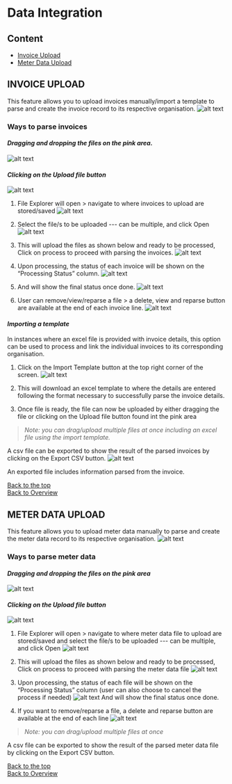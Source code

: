 # Data Integration

## Content

+ [Invoice Upload](#invoice-upload)
+ [Meter Data Upload](#meter-data-upload)

## INVOICE UPLOAD
This feature allows you to upload invoices manually/import a template to parse and create the invoice record to its respective organisation.
![alt text](<Resources/Invoice Upload/InvoiceUpload1.png>)
### Ways to parse invoices
#### *Dragging and dropping the files on the pink area.*
![alt text](<Resources/Invoice Upload/InvoiceUpload2.png>)

#### *Clicking on the Upload file button*
![alt text](<Resources/Invoice Upload/InvoiceUpload3.png>)

   1. File Explorer will open > navigate to where invoices to upload are stored/saved
    ![alt text](<Resources/Invoice Upload/InvoiceUpload4.png>)

   2. Select the file/s to be uploaded --- can be multiple, and click Open
   ![alt text](<Resources/Invoice Upload/InvoiceUpload5.png>)
   
   3. This will upload the files as shown below and ready to be processed, Click on process to proceed with parsing the invoices.
   ![alt text](<Resources/Invoice Upload/InvoiceUpload6.png>)

   4. Upon processing, the status of each invoice will be shown on the “Processing Status” column.
   ![alt text](<Resources/Invoice Upload/InvoiceUpload7.png>)

   5. And will show the final status once done.
   ![alt text](<Resources/Invoice Upload/InvoiceUpload8.png>)

   6. User can remove/view/reparse a file > a delete, view and reparse button are available at the end of each invoice line.
   ![alt text](<Resources/Invoice Upload/InvoiceUpload9.png>)

#### *Importing a template*
In instances where an excel file is provided with invoice details, this option can be used to process and link the individual invoices to its corresponding organisation.

   1. Click on the Import Template button at the top right corner of the screen.
   ![alt text](<Resources/Invoice Upload/InvoiceUpload10.png>)

   2. This will download an excel template to where the details are entered following the format necessary to successfully parse the invoice details.
   
   3. Once file is ready, the file can now be uploaded by either dragging the file or clicking on the Upload file button found int the pink area   
   
>*Note: you can drag/upload multiple files at once including an excel file using the import template.*    

A csv file can be exported to show the result of the parsed invoices by clicking on the Export CSV button.
![alt text](<Resources/Invoice Upload/InvoiceUpload11.png>)

An exported file includes information parsed from the invoice.

[Back to the top](#content)  
[Back to Overview](README.md)


## METER DATA UPLOAD
This feature allows you to upload meter data manually to parse and create the meter data record to its respective organisation.
![alt text](<Resources/Meter Data Upload/MeterDataUpload1.png>)
### Ways to parse meter data

#### *Dragging and dropping the files on the pink area*
![alt text](<Resources/Meter Data Upload/MeterDataUpload2.png>)

#### *Clicking on the Upload file button*
![alt text](<Resources/Meter Data Upload/MeterDataUpload3.png>)

   1. File Explorer will open > navigate to where meter data file to upload are stored/saved and select the file/s to be uploaded --- can be multiple, and click Open
   ![alt text](<Resources/Meter Data Upload/MeterDataUpload4.png>)

   2. This will upload the files as shown below and ready to be processed, Click on process to proceed with parsing the meter data file
   ![alt text](<Resources/Meter Data Upload/MeterDataUpload5.png>)

   3. Upon processing, the status of each file will be shown on the “Processing Status” column (user can also choose to cancel the process if needed)
   ![alt text](<Resources/Meter Data Upload/MeterDataUpload6.png>) 
     And will show the final status once done.
   
   4. If you want to remove/reparse a file, a delete and reparse button are available at the end of each line
   ![alt text](<Resources/Meter Data Upload/MeterDataUpload7.png>)

>*Note: you can drag/upload multiple files at once*   

A csv file can be exported to show the result of the parsed meter data file by clicking on the Export CSV button.

[Back to the top](#content)  
[Back to Overview](README.md)
